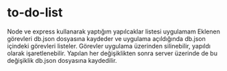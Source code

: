 # to-do-list

Node ve express kullanarak yaptığım yapılcaklar listesi uygulamam
Eklenen görevleri db.json dosyasına kaydeder ve uygulama açıldığında db.json içindeki görevleri listeler.
Görevler uygulama üzerinden silinebilir, yapıldı olarak işaretlenebilir.
Yapılan her değişiklikten sonra server üzerinde de bu değişiklik db.json dosyasına kaydedilir.




